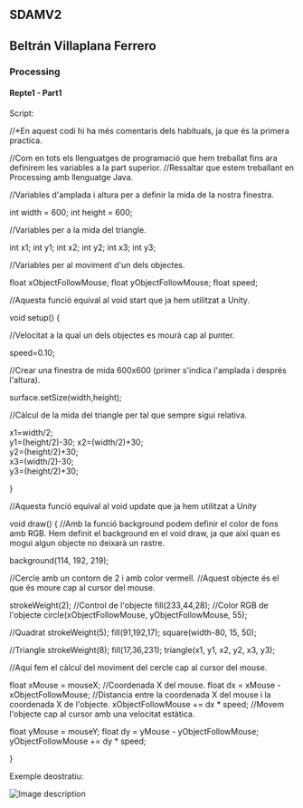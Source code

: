 ## SDAMV2
## Beltrán Villaplana Ferrero
### Processing
#### Repte1 - Part1




Script:


//*En aquest codi hi ha més comentaris dels habituals, ja que és la primera practica.  
  
  //Com en tots els llenguatges de programació que hem treballat fins ara definirem les variables a la part superior.
  //Ressaltar que estem treballant en Processing amb llenguatge Java.

  //Variables d'amplada i altura per a definir la mida de la nostra finestra.

 int width = 600;
 int height = 600;
 
 
 //Variables per a la mida del triangle.
 
 int x1;
 int y1;
 int x2;
 int y2;
 int x3;
 int y3;
 
 //Variables per al moviment d'un dels objectes.
 
float xObjectFollowMouse;
float yObjectFollowMouse;
float speed; 


//Aquesta funció equival al void start que ja hem utilitzat a Unity.

void setup()
{
  
  //Velocitat a la qual un dels objectes es mourà cap al punter.
  
  speed=0.10;
  
  //Crear una finestra de mida 600x600 (primer s'indica l'amplada i després l'altura).
  
  surface.setSize(width,height);
  
    
  //Càlcul de la mida del triangle per tal que sempre sigui relativa.
  
  x1=width/2;       
  y1=(height/2)-30; 
  x2=(width/2)+30;  
  y2=(height/2)+30;  
  x3=(width/2)-30;  
  y3=(height/2)+30; 
  
  
  
}


//Aquesta funció equival al void update que ja hem utilitzat a Unity

void draw()
{
     //Amb la funció background podem definir el color de fons amb RGB. Hem definit el background en el void draw, ja que així quan es mogui algun objecte no deixarà un rastre.
 
  background(114, 192, 219);
  
  
  //Cercle amb un contorn de 2 i amb color vermell. 
  //Aquest objecte és el que és moure cap al cursor del mouse.
  
  strokeWeight(2); //Control de l'objecte
  fill(233,44,28);  //Color RGB de l'objecte
  circle(xObjectFollowMouse, yObjectFollowMouse, 55); 
 
   //Quadrat 
  strokeWeight(5);
  fill(91,192,17);
  square(width-80, 15, 50);
  
  //Triangle
  strokeWeight(8);
  fill(17,36,231);
  triangle(x1, y1, x2, y2, x3, y3);
  
  
  
  //Aquí fem el càlcul del moviment del cercle cap al cursor del mouse.
  
  float xMouse = mouseX; //Coordenada X del mouse.
  float dx = xMouse - xObjectFollowMouse; //Distancia entre la coordenada X del mouse i la coordenada X de l'objecte.
  xObjectFollowMouse += dx * speed; //Movem l'objecte cap al cursor amb una velocitat estàtica.
  
  float yMouse = mouseY;
  float dy = yMouse - yObjectFollowMouse;
  yObjectFollowMouse += dy * speed;
  
    
}

Exemple deostratiu:



![Image description](https://github.com/bvillaplana93/processing/blob/master/repte1/repte1_part1/repte1_part1.pde)
